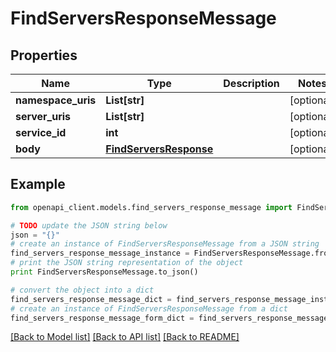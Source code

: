 # FindServersResponseMessage


## Properties
Name | Type | Description | Notes
------------ | ------------- | ------------- | -------------
**namespace_uris** | **List[str]** |  | [optional] 
**server_uris** | **List[str]** |  | [optional] 
**service_id** | **int** |  | [optional] 
**body** | [**FindServersResponse**](FindServersResponse.md) |  | [optional] 

## Example

```python
from openapi_client.models.find_servers_response_message import FindServersResponseMessage

# TODO update the JSON string below
json = "{}"
# create an instance of FindServersResponseMessage from a JSON string
find_servers_response_message_instance = FindServersResponseMessage.from_json(json)
# print the JSON string representation of the object
print FindServersResponseMessage.to_json()

# convert the object into a dict
find_servers_response_message_dict = find_servers_response_message_instance.to_dict()
# create an instance of FindServersResponseMessage from a dict
find_servers_response_message_form_dict = find_servers_response_message.from_dict(find_servers_response_message_dict)
```
[[Back to Model list]](../README.md#documentation-for-models) [[Back to API list]](../README.md#documentation-for-api-endpoints) [[Back to README]](../README.md)


